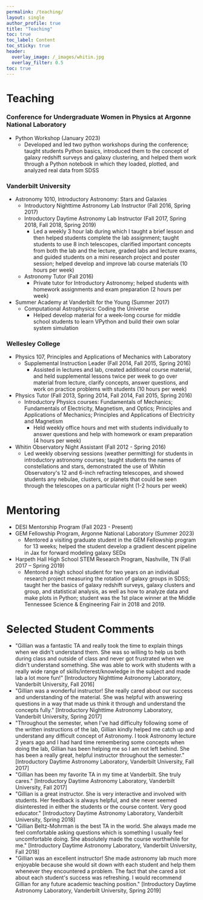 ```yaml
---
permalink: /teaching/
layout: single
author_profile: true
title: "Teaching"
toc: true
toc_label: Content
toc_sticky: true
header:
  overlay_image: /_images/whitin.jpg
  overlay_filter: 0.5
toc: true
---
```


# Teaching

### Conference for Undergraduate Women in Physics at Argonne National Laboratory
* Python Workshop (January 2023)
  * Developed and led two python workshops during the conference; taught students Python basics, introduced them to the concept of galaxy redshift surveys and galaxy clustering, and helped them work through a Python notebook in which they loaded, plotted, and analyzed real data from SDSS

### Vanderbilt University
* Astronomy 1010, Introductory Astronomy: Stars and Galaxies
  * Introductory Nighttime Astronomy Lab Instructor (Fall 2016, Spring 2017)
  * Introductory Daytime Astronomy Lab Instructor (Fall 2017, Spring 2018, Fall 2018, Spring 2019)
    * Led a weekly 3 hour lab during which I taught a brief lesson and then helped students complete the lab assignment; taught students to use 8 inch telescopes, clarified important concepts from both the lab and the lecture, graded labs and lecture exams, and guided students on a mini research project and poster session; helped develop and improve lab course materials (10 hours per week)
  * Astronomy Tutor (Fall 2016)
    * Private tutor for Introductory Astronomy; helped students with homework assignments and exam preparation (2 hours per week)
* Summer Academy at Vanderbilt for the Young (Summer 2017)
  * Computational Astrophysics: Coding the Universe 
    * Helped develop material for a week-long course for middle school students to learn VPython and build their own solar system simulation

### Wellesley College
* Physics 107, Principles and Applications of Mechanics with Laboratory
  * Supplemental Instruction Leader (Fall 2014, Fall 2015, Spring 2016)
    * Assisted in lectures and lab, created additional course material, and held supplemental lessons twice per week to go over material from lecture, clarify concepts, answer questions, and work on practice problems with students (10 hours per week)
* Physics Tutor (Fall 2013, Spring 2014, Fall 2014, Fall 2015, Spring 2016)
  * Introductory Physics courses: Fundamentals of Mechanics; Fundamentals of Electricity, Magnetism, and Optics; Principles and Applications of Mechanics; Principles and Applications of Electricity and Magnetism
    * Held weekly office hours and met with students individually to answer questions and help with homework or exam preparation (4 hours per week)
* Whitin Observatory Night Assistant (Fall 2012 - Spring 2016)
  * Led weekly observing sessions (weather permitting) for students in introductory astronomy courses; taught students the names of constellations and stars, demonstrated the use of Whitin Observatory's 12 and 6-inch refracting telescopes, and showed students any nebulae, clusters, or planets that could be seen through the telescopes on a particular night (1-2 hours per week) 

# Mentoring
* DESI Mentorship Program (Fall 2023 - Present)
* GEM Fellowship Program, Argonne National Laboratory (Summer 2023)
  * Mentored a visiting graduate student in the GEM Fellowship program for 13 weeks; helped the student develop a gradient descent pipeline in Jax for forward modeling galaxy SEDs
* Harpeth Hall High School STEM Research Program, Nashville, TN (Fall 2017 – Spring 2019)
  * Mentored a high school student for two years on an individual research project measuring the rotation of galaxy groups in SDSS; taught her the basics of galaxy redshift surveys, galaxy clusters and group, and statistical analysis, as well as how to analyze data and make plots in Python; student was the 1st place winner at the Middle Tennessee Science & Engineering Fair in 2018 and 2019.


# Selected Student Comments

* "Gillian was a fantastic TA and really took the time to explain things when we didn't understand them. She was so willing to help us both during class and outside of class and never got frustrated when we didn't understand something. She was able to work with students with a really wide range of skills/interest/knowledge in the subject and made lab a lot more fun!" [Introductory Nighttime Astronomy Laboratory, Vanderbilt University, Fall 2016]
* "Gillian was a wonderful instructor! She really cared about our success and understanding of the material. She was helpful with answering questions in a way that made us think it through and understand the concepts fully." [Introductory Nighttime Astronomy Laboratory, Vanderbilt University, Spring 2017]
* "Throughout the semester, when I've had difficulty following some of the written instructions of the lab, Gillian kindly helped me catch up and understand any difficult concept of Astronomy. I took Astronomy lecture 2 years ago and I had hard time remembering some concepts when doing the lab, Gillian has been helping me so I am not left behind. She has been a really great, helpful instructor throughout the semester." [Introductory Daytime Astronomy Laboratory, Vanderbilt University, Fall 2017]
* "Gillian has been my favorite TA in my time at Vanderbilt. She truly cares." [Introductory Daytime Astronomy Laboratory, Vanderbilt University, Fall 2017]
* "Gillian is a great instructor. She is very interactive and involved with students. Her feedback is always helpful, and she never seemed disinterested in either the students or the course content. Very good educator." [Introductory Daytime Astronomy Laboratory, Vanderbilt University, Spring 2018]
* "Gillian Beltz-Mohrman is the best TA in the world. She always made me feel comfortable asking questions which is something I usually feel uncomfortable doing. She absolutely made the course worthwhile for me." [Introductory Daytime Astronomy Laboratory, Vanderbilt University, Fall 2018]
* "Gillian was an excellent instructor! She made astronomy lab much more enjoyable because she would sit down with each student and help them whenever they encountered a problem. The fact that she cared a lot about each student's success was refreshing. I would recommend Gillian for any future academic teaching position." [Introductory Daytime Astronomy Laboratory, Vanderbilt University, Spring 2019]

